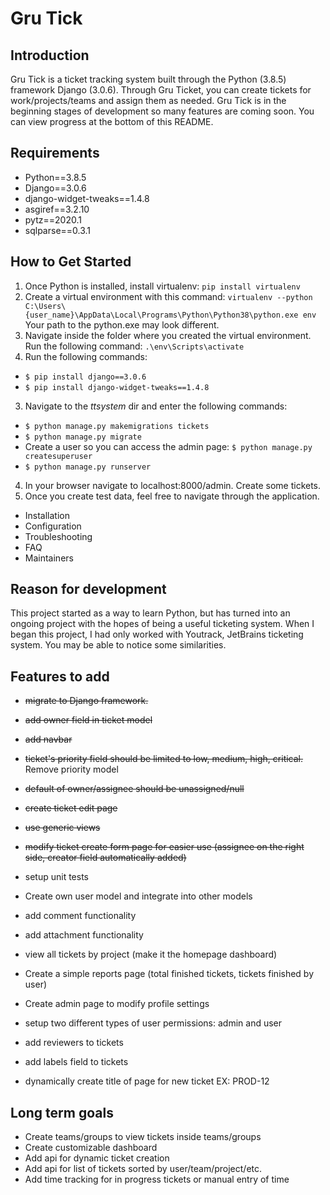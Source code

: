 __Gru Tick__
============

 Introduction
 ----------------
Gru Tick is a ticket tracking system built through the Python (3.8.5) framework Django (3.0.6). Through Gru Ticket, you can create tickets for work/projects/teams and assign them as needed. Gru Tick is in the beginning stages of development so many features are coming soon. You can view progress at the bottom of this README.

 Requirements
 ----------------
 - Python==3.8.5
 - Django==3.0.6
 - django-widget-tweaks==1.4.8
 - asgiref==3.2.10
 - pytz==2020.1
 - sqlparse==0.3.1

 How to Get Started
 ----------------
 1) Once Python is installed, install virtualenv: `pip install virtualenv`
 2) Create a virtual environment with this command: 
 `virtualenv --python C:\Users\{user_name}\AppData\Local\Programs\Python\Python38\python.exe env` 
 Your path to the python.exe may look different.
 3) Navigate inside the folder where you created the virtual environment. Run the following command: `.\env\Scripts\activate`
 2) Run the following commands:
  - `$ pip install django==3.0.6`
  - `$ pip install django-widget-tweaks==1.4.8`
3) Navigate to the *ttsystem* dir and enter the following commands: 
 - `$ python manage.py makemigrations tickets`
 - `$ python manage.py migrate`
 - Create a user so you can access the admin page: 
 `$ python manage.py createsuperuser`
 - `$ python manage.py runserver`
 4) In your browser navigate to localhost:8000/admin. Create some tickets.
 5) Once you create test data, feel free to navigate through the application.

 * Installation
 * Configuration
 * Troubleshooting
 * FAQ
 * Maintainers

Reason for development
----------------------
This project started as a way to learn Python, but has turned into an ongoing project with the hopes of being a useful ticketing system. When I began this project, I had only worked with Youtrack, JetBrains ticketing system. You may be able to notice some similarities. 

Features to add
---------------
 * <strike>migrate to Django framework.</strike>
 * <strike>add owner field in ticket model</strike>
 * <strike>add navbar</strike>
 * <strike>ticket's priority field should be limited to low, medium, high, critical.</strike> Remove priority model
 * <strike>default of owner/assignee should be unassigned/null</strike>
 * <strike>create ticket edit page</strike>
 * <strike>use generic views</strike>
 * <strike>modify ticket create form page for easier use (assignee on the right side, creator field automatically added)</strike>
 * setup unit tests
 * Create own user model and integrate into other models
 * add comment functionality
 * add attachment functionality
 * view all tickets by project (make it the homepage dashboard)

 * Create a simple reports page (total finished tickets, tickets finished by user)
 * Create admin page to modify profile settings
 * setup two different types of user permissions: admin and user
 * add reviewers to tickets
 * add labels field to tickets
 * dynamically create title of page for new ticket EX: PROD-12

Long term goals
------------------------
 * Create teams/groups to view tickets inside teams/groups
 * Create customizable dashboard
 * Add api for dynamic ticket creation
 * Add api for list of tickets sorted by user/team/project/etc.
 * Add time tracking for in progress tickets or manual entry of time

 